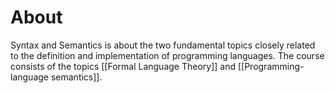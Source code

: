 # About
Syntax and Semantics is about the two fundamental topics closely related to the definition and implementation of programming languages.
The course consists of the topics [[Formal Language Theory]] and [[Programming-language semantics]].




